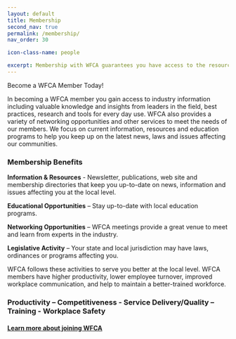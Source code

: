 ```yaml
---
layout: default
title: Membership
second_nav: true
permalink: /membership/
nav_order: 30

icon-class-name: people

excerpt: Membership with WFCA guarantees you have access to the resources &amp; education programs needed to keep you and your company current in the industry.
---
```


Become a WFCA Member Today!

In becoming a WFCA member you gain access to industry information including valuable knowledge and insights from leaders in the field, best practices, research and tools for every day use. WFCA also provides a variety of networking opportunities and other services to meet the needs of our members.
We focus on current information, resources and education programs to help you keep up on the latest news, laws and issues affecting our communities.


### Membership Benefits

**​Information & Resources** - Newsletter, publications, web site and membership directories that keep you up-to-date on news, information and issues affecting you at the local level.

**Educational Opportunities** – Stay up-to-date with local education programs.

**Networking Opportunities** – WFCA meetings provide a great venue to meet and learn from experts in the industry.

**Legislative Activity** – Your state and local jurisdiction may have laws, ordinances or programs affecting you. 

WFCA follows these activities to serve you better at the local level.
WFCA members have higher productivity, lower employee turnover, improved workplace communication, and help to maintain a better-trained workforce.

### Productivity – Competitiveness - Service Delivery/Quality – Training - Workplace Safety

#### [Learn more about joining WFCA][special-report]

[special-report]: ../contact
